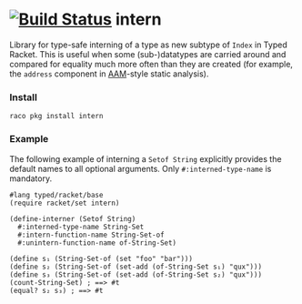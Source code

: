 [![Build Status](https://travis-ci.org/philnguyen/z3-rkt.svg?branch=master)](https://travis-ci.org/philnguyen/intern) intern
=========================================

Library for type-safe interning of a type as new subtype of `Index` in Typed Racket.
This is useful when some (sub-)datatypes are carried around and compared for equality
much more often than they are created
(for example, the `address` component in [AAM](http://dl.acm.org/citation.cfm?id=1863553)-style static analysis).

### Install

```
raco pkg install intern
```

### Example

The following example of interning a `Setof String`
explicitly provides the default names to all optional arguments.
Only `#:interned-type-name` is mandatory.


```racket
#lang typed/racket/base
(require racket/set intern)

(define-interner (Setof String)
  #:interned-type-name String-Set
  #:intern-function-name String-Set-of
  #:unintern-function-name of-String-Set)

(define s₁ (String-Set-of (set "foo" "bar")))
(define s₂ (String-Set-of (set-add (of-String-Set s₁) "qux")))
(define s₃ (String-Set-of (set-add (of-String-Set s₂) "qux")))
(count-String-Set) ; ==> #t
(equal? s₂ s₃) ; ==> #t
```